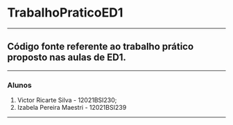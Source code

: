 # TrabalhoPraticoED1

---

## Código fonte referente ao trabalho prático proposto nas aulas de ED1.

---

### Alunos

1. Victor Ricarte Silva - 12021BSI230;
2. Izabela Pereira Maestri - 12021BSI239

---
